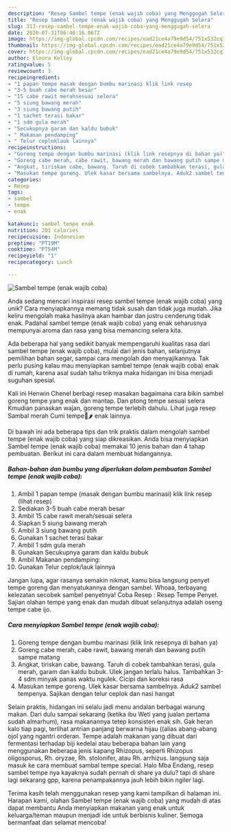 ```yaml
---
description: "Resep Sambel tempe (enak wajib coba) yang Menggugah Selera"
title: "Resep Sambel tempe (enak wajib coba) yang Menggugah Selera"
slug: 313-resep-sambel-tempe-enak-wajib-coba-yang-menggugah-selera
date: 2020-07-31T06:46:16.067Z
image: https://img-global.cpcdn.com/recipes/ead21ce4a79e9d54/751x532cq70/sambel-tempe-enak-wajib-coba-foto-resep-utama.jpg
thumbnail: https://img-global.cpcdn.com/recipes/ead21ce4a79e9d54/751x532cq70/sambel-tempe-enak-wajib-coba-foto-resep-utama.jpg
cover: https://img-global.cpcdn.com/recipes/ead21ce4a79e9d54/751x532cq70/sambel-tempe-enak-wajib-coba-foto-resep-utama.jpg
author: Elnora Kelley
ratingvalue: 5
reviewcount: 3
recipeingredient:
- "1 papan tempe masak dengan bumbu marinasi klik link resep           lihat resep"
- "3-5 buah cabe merah besar"
- "15 cabe rawit merahsesuai selera"
- "5 siung bawang merah"
- "3 siung bawang putih"
- "1 sachet terasi bakar"
- "1 sdm gula merah"
- "Secukupnya garam dan kaldu bubuk"
- " Makanan pendamping"
- " Telur ceploklauk lainnya"
recipeinstructions:
- "Goreng tempe dengan bumbu marinasi (klik link resepnya di bahan ya)"
- "Goreng cabe merah, cabe rawit, bawang merah dan bawang putih sampe matang"
- "Angkat, tiriskan cabe, bawang. Taruh di cobek tambahkan terasi, gula merah, garam dan kaldu bubuk. Ulek jangan terlalu halus. Tambahkan 3-4 sdm minyak panas waktu ngulek. Cicipi dan koreksi rasa"
- "Masukan tempe goreng. Ulek kasar bersama sambelnya. Aduk2 sambel tempenya. Sajikan dengan telur ceplok dan nasi hangat"
categories:
- Resep
tags:
- sambel
- tempe
- enak

katakunci: sambel tempe enak 
nutrition: 201 calories
recipecuisine: Indonesian
preptime: "PT19M"
cooktime: "PT54M"
recipeyield: "1"
recipecategory: Lunch

---
```



![Sambel tempe (enak wajib coba)](https://img-global.cpcdn.com/recipes/ead21ce4a79e9d54/751x532cq70/sambel-tempe-enak-wajib-coba-foto-resep-utama.jpg)

Anda sedang mencari inspirasi resep sambel tempe (enak wajib coba) yang unik? Cara menyiapkannya memang tidak susah dan tidak juga mudah. Jika keliru mengolah maka hasilnya akan hambar dan justru cenderung tidak enak. Padahal sambel tempe (enak wajib coba) yang enak seharusnya mempunyai aroma dan rasa yang bisa memancing selera kita.

Ada beberapa hal yang sedikit banyak mempengaruhi kualitas rasa dari sambel tempe (enak wajib coba), mulai dari jenis bahan, selanjutnya pemilihan bahan segar, sampai cara mengolah dan menyajikannya. Tak perlu pusing kalau mau menyiapkan sambel tempe (enak wajib coba) enak di rumah, karena asal sudah tahu triknya maka hidangan ini bisa menjadi suguhan spesial.

Kali ini Henwin Chenel berbagi resep masakan bagaimana cara bikin sambel goreng tempe yang enak dan mantap. Dan ptong tempe sesuai selera Kmudian panaskan wajan, goreng tempe terlebih dahulu. Lihat juga resep Sambal merah Cumi tempe🦑🌶 enak lainnya.


Di bawah ini ada beberapa tips dan trik praktis dalam mengolah sambel tempe (enak wajib coba) yang siap dikreasikan. Anda bisa menyiapkan Sambel tempe (enak wajib coba) memakai 10 jenis bahan dan 4 tahap pembuatan. Berikut ini cara dalam membuat hidangannya.

<!--inarticleads1-->

##### Bahan-bahan dan bumbu yang diperlukan dalam pembuatan Sambel tempe (enak wajib coba):

1. Ambil 1 papan tempe (masak dengan bumbu marinasi) klik link resep           (lihat resep)
1. Sediakan 3-5 buah cabe merah besar
1. Ambil 15 cabe rawit merah/sesuai selera
1. Siapkan 5 siung bawang merah
1. Ambil 3 siung bawang putih
1. Gunakan 1 sachet terasi bakar
1. Ambil 1 sdm gula merah
1. Gunakan Secukupnya garam dan kaldu bubuk
1. Ambil  Makanan pendamping:
1. Gunakan  Telur ceplok/lauk lainnya


Jangan lupa, agar rasanya semakin nikmat, kamu bisa langsung penyet tempe goreng dan menyatukannya dengan sambel. Whoaa, terbayang kelezatan secobek sambel penyetnya! Coba Resep : Resep Tempe Penyet. Sajian olahan tempe yang enak dan mudah dibuat selanjutnya adalah oseng tempe cabe ijo. 

<!--inarticleads2-->

##### Cara menyiapkan Sambel tempe (enak wajib coba):

1. Goreng tempe dengan bumbu marinasi (klik link resepnya di bahan ya)
1. Goreng cabe merah, cabe rawit, bawang merah dan bawang putih sampe matang
1. Angkat, tiriskan cabe, bawang. Taruh di cobek tambahkan terasi, gula merah, garam dan kaldu bubuk. Ulek jangan terlalu halus. Tambahkan 3-4 sdm minyak panas waktu ngulek. Cicipi dan koreksi rasa
1. Masukan tempe goreng. Ulek kasar bersama sambelnya. Aduk2 sambel tempenya. Sajikan dengan telur ceplok dan nasi hangat


Selain praktis, hidangan ini selalu jadi menu andalan berbagai warung makan. Dari dulu sampai sekarang (ketika ibu Weti yang jualan pertama sudah almarhum), rasa makanannya tetep konsisten enak sih. Gak heran kalo tiap pagi, terlihat antrian panjang berwarna hijau ((alias abang-abang ojol yang ngantri orderan. Tempe adalah makanan yang dibuat dari fermentasi terhadap biji kedelai atau beberapa bahan lain yang menggunakan beberapa jenis kapang Rhizopus, seperti Rhizopus oligosporus, Rh. oryzae, Rh. stolonifer, atau Rh. arrhizus. langsung saja masuk ke cara membuat sambal tempe special. Halo Mba Endang, resep sambel tempe nya kayaknya sudah pernah di share ya dulu? tapi di share lagi sekarang gpp, karena penampakannya jauh lebih bikin ngiler lagi. 

Terima kasih telah menggunakan resep yang kami tampilkan di halaman ini. Harapan kami, olahan Sambel tempe (enak wajib coba) yang mudah di atas dapat membantu Anda menyiapkan makanan yang enak untuk keluarga/teman maupun menjadi ide untuk berbisnis kuliner. Semoga bermanfaat dan selamat mencoba!

